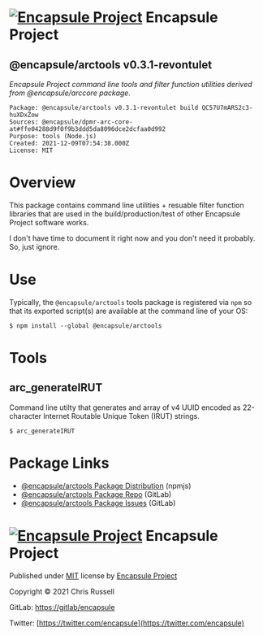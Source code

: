 # [![Encapsule Project](https://encapsule.io/images/blue-burst-encapsule.io-icon-72x72.png "Encapsule Project")](https://encapsule.io) Encapsule Project

## @encapsule/arctools v0.3.1-revontulet

_Encapsule Project command line tools and filter function utilities derived from @encapsule/arccore package._

```
Package: @encapsule/arctools v0.3.1-revontulet build QC57U7mARS2c3-huXDxZow
Sources: @encapsule/dpmr-arc-core-at#ffe04288d9f0f9b3ddd5da8096dce2dcfaa0d992
Purpose: tools (Node.js)
Created: 2021-12-09T07:54:38.000Z
License: MIT
```

# Overview

This package contains command line utilities + resuable filter function libraries that are used in the build/production/test of other Encapsule Project software works.

I don't have time to document it right now and you don't need it probably. So, just ignore.

# Use

Typically, the `@encapsule/arctools` tools package is registered via `npm` so that its exported script(s) are available at the command line of your OS:

```
$ npm install --global @encapsule/arctools
```

# Tools

## arc_generateIRUT

Command line utilty that generates and array of v4 UUID encoded as 22-character Internet Routable Unique Token (IRUT) strings.

```
$ arc_generateIRUT
```

# Package Links

- [@encapsule/arctools Package Distribution](https://npmjs.com/package/@encapsule/arctools/v/0.3.1) (npmjs)
- [@encapsule/arctools Package Repo](https://gitlab.com/encapsule/arctools) (GitLab)
- [@encapsule/arctools Package Issues](https://gitlab.com/encapsule/arctools/-/issues) (GitLab)

# [![Encapsule Project](https://encapsule.io/images/blue-burst-encapsule.io-icon-72x72.png "Encapsule Project")](https://encapsule.io) Encapsule Project

Published under [MIT](./LICENSE) license by [Encapsule Project](https://encapsule.io)

Copyright &copy; 2021 Chris Russell

GitLab: [https://gitlab/encapsule](https://gitlab.encapsule)

Twitter: [https://twitter.com/encapsule](https://twitter.com/encapsule)